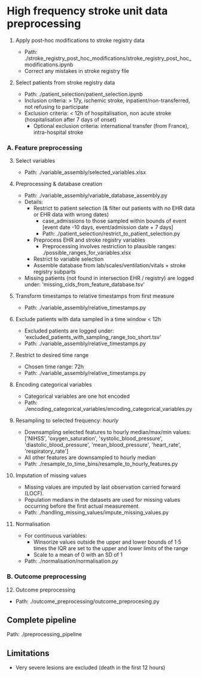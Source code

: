 # High frequency stroke unit data preprocessing

1. Apply post-hoc modifications to stroke registry data
   - Path: ./stroke_registry_post_hoc_modifications/stroke_registry_post_hoc_modifications.ipynb
   - Correct any mistakes in stroke registry file

   
2. Select patients from stroke registry data
   - Path: ./patient_selection/patient_selection.ipynb
   - Inclusion criteria: > 17y, ischemic stroke, inpatient/non-transferred, not refusing to participate
   - Exclusion criteria: < 12h of hospitalisation, non acute stroke (hospitalisation after 7 days of onset)
     - Optional exclusion criteria: international transfer (from France), intra-hospital stroke




### A. Feature preprocessing

3. Select variables
   - Path: ./variable_assembly/selected_variables.xlsx

4. Preprocessing & database creation
   - Path: ./variable_assembly/variable_database_assembly.py
   - Details: 
     - Restrict to patient selection (& filter out patients with no EHR data or EHR data with wrong dates)
       - case_admissions to those sampled within bounds of event [event date -10 days, event/admission date + 7 days]
       - Path: ./patient_selection/restrict_to_patient_selection.py
     - Preprocess EHR and stroke registry variables
       - Preprocessing involves restriction to plausible ranges: ./possible_ranges_for_variables.xlsx
     - Restrict to variable selection
     - Assemble database from lab/scales/ventilation/vitals + stroke registry subparts
   - Missing patients (not found in intersection EHR / registry) are logged under: 'missing_cids_from_feature_database.tsv' 

5. Transform timestamps to relative timestamps from first measure
   - Path: ./variable_assembly/relative_timestamps.py

6. Exclude patients with data sampled in a time window < 12h
   - Excluded patients are logged under: 'excluded_patients_with_sampling_range_too_short.tsv' 
   - Path: ./variable_assembly/relative_timestamps.py

8. Restrict to desired time range 
   - Chosen time range: 72h
   - Path: ./variable_assembly/relative_timestamps.py

9. Encoding categorical variables
   - Categorical variables are one hot encoded 
   - Path: ./encoding_categorical_variables/encoding_categorical_variables.py
   
10. Resampling to selected frequency: _hourly_
    - Downsampling selected features to hourly median/max/min values: ['NIHSS', 'oxygen_saturation', 'systolic_blood_pressure', 'diastolic_blood_pressure', 'mean_blood_pressure', 'heart_rate', 'respiratory_rate']
    - All other features are downsampled to hourly median
    - Path: ./resample_to_time_bins/resample_to_hourly_features.py

11. Imputation of missing values
     - Missing values are imputed by last observation carried forward (LOCF). 
     - Population medians in the datasets are used for missing values occurring before the first actual measurement.
     - Path: ./handling_missing_values/impute_missing_values.py

12. Normalisation
    - For continuous variables:
       - Winsorize values outside the upper and lower bounds of 1⋅5 times the IQR are set to the upper and lower limits of the range
       - Scale to a mean of 0 with an SD of 1
    - Path: ./normalisation/normalisation.py
    
### B. Outcome preprocessing

12. Outcome preprocessing
   - Path: ./outcome_preprocessing/outcome_preprocesing.py


## Complete pipeline

Path: ./preprocessing_pipeline

## Limitations

- Very severe lesions are excluded (death in the first 12 hours)